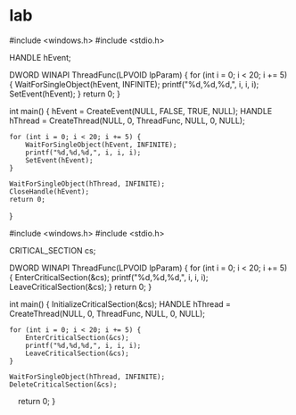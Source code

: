 # lab

#include <windows.h>
#include <stdio.h>

HANDLE hEvent;

DWORD WINAPI ThreadFunc(LPVOID lpParam) {
    for (int i = 0; i < 20; i += 5) {
        WaitForSingleObject(hEvent, INFINITE);
        printf("%d,%d,%d,", i, i, i);
        SetEvent(hEvent);
    }
    return 0;
}

int main() {
    hEvent = CreateEvent(NULL, FALSE, TRUE, NULL);
    HANDLE hThread = CreateThread(NULL, 0, ThreadFunc, NULL, 0, NULL);
    
    for (int i = 0; i < 20; i += 5) {
        WaitForSingleObject(hEvent, INFINITE);
        printf("%d,%d,%d,", i, i, i);
        SetEvent(hEvent);
    }
    
    WaitForSingleObject(hThread, INFINITE);
    CloseHandle(hEvent);
    return 0;
}






#include <windows.h>
#include <stdio.h>

CRITICAL_SECTION cs;

DWORD WINAPI ThreadFunc(LPVOID lpParam) {
    for (int i = 0; i < 20; i += 5) {
        EnterCriticalSection(&cs);
        printf("%d,%d,%d,", i, i, i);
        LeaveCriticalSection(&cs);
    }
    return 0;
}

int main() {
    InitializeCriticalSection(&cs);
    HANDLE hThread = CreateThread(NULL, 0, ThreadFunc, NULL, 0, NULL);
    
    for (int i = 0; i < 20; i += 5) {
        EnterCriticalSection(&cs);
        printf("%d,%d,%d,", i, i, i);
        LeaveCriticalSection(&cs);
    }
    
    WaitForSingleObject(hThread, INFINITE);
    DeleteCriticalSection(&cs);
    return 0;
}
